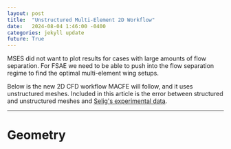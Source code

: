 ```yaml
---
layout: post
title:  "Unstructured Multi-Element 2D Workflow"
date:   2024-08-04 1:46:00 -0400
categories: jekyll update
future: True
---
```

MSES did not want to plot results for cases with large amounts of flow separation. For FSAE we need to be able to push into the flow separation regime to find the optimal multi-element wing setups.

Below is the new 2D CFD workflow MACFE will follow, and it uses unstructured meshes. Included in this article is the error between structured and unstructured meshes and [Selig's experimental data](https://m-selig.ae.illinois.edu/pd.html).

---
# Geometry